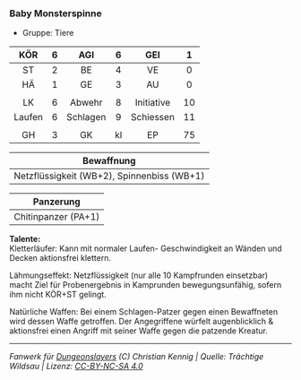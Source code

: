 ### Baby Monsterspinne

- Gruppe: Tiere

|  KÖR   |  6  |   AGI    |  6  |    GEI     |  1  |
| :----: | :-: | :------: | :-: | :--------: | :-: |
|   ST   |  2  |    BE    |  4  |     VE     |  0  |
|   HÄ   |  1  |    GE    |  3  |     AU     |  0  |
|        |     |          |     |            |     |
|   LK   |  6  |  Abwehr  |  8  | Initiative | 10  |
| Laufen |  6  | Schlagen |  9  | Schiessen  | 11  |
|        |     |          |     |            |     |
|   GH   |  3  |    GK    | kl  |     EP     | 75  |

|                 Bewaffnung                 |
| :----------------------------------------: |
| Netzflüssigkeit (WB+2), Spinnenbiss (WB+1) |

|      Panzerung      |
| :-----------------: |
| Chitinpanzer (PA+1) |

**Talente:**  
Kletterläufer: Kann mit normaler Laufen- Geschwindigkeit an Wänden und Decken aktionsfrei klettern.

Lähmungseffekt: Netzflüssigkeit (nur alle 10 Kampfrunden einsetzbar) macht Ziel für Probenergebnis in Kamprunden bewegungsunfähig, sofern ihm nicht KÖR+ST gelingt.

Natürliche Waffen: Bei einem Schlagen-Patzer gegen einen Bewaffneten wird dessen Waffe getroffen. Der Angegriffene würfelt augenblicklich & aktionsfrei einen Angriff mit seiner Waffe gegen die patzende Kreatur.

---

_Fanwerk für [Dungeonslayers](https://www.dungeonslayers.net/) (C) Christian Kennig | Quelle: Trächtige Wildsau | Lizenz: [CC-BY-NC-SA 4.0](https://creativecommons.org/licenses/by-nc-sa/4.0/deed.de)_
